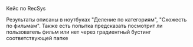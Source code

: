 Кейс по RecSys

Результаты описаны в ноутбуках "Деление по категориям", "Схожесть по фильмам". Также есть попытка предсказать посмотрит ли пользователь фильм или нет через градиентный бустинг соответствующей папке
